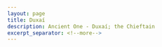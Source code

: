 ```yaml
---
layout: page
title: Duxaí
description: Ancient One - Duxaí; the Chieftain
excerpt_separator: <!--more-->
---
```

